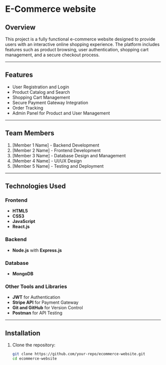# E-Commerce website

## Overview
This project is a fully functional e-commerce website designed to provide users with an interactive online shopping experience. The platform includes features such as product browsing, user authentication, shopping cart management, and a secure checkout process.

---

## Features
- User Registration and Login
- Product Catalog and Search
- Shopping Cart Management
- Secure Payment Gateway Integration
- Order Tracking
- Admin Panel for Product and User Management

---

## Team Members
1. [Member 1 Name] - Backend Development  
2. [Member 2 Name] - Frontend Development  
3. [Member 3 Name] - Database Design and Management  
4. [Member 4 Name] - UI/UX Design  
5. [Member 5 Name] - Testing and Deployment  

---

## Technologies Used
### Frontend
- **HTML5**
- **CSS3**
- **JavaScript**
- **React.js**

### Backend
- **Node.js** with **Express.js**

### Database
- **MongoDB**

### Other Tools and Libraries
- **JWT** for Authentication
- **Stripe API** for Payment Gateway
- **Git and GitHub** for Version Control
- **Postman** for API Testing

---

## Installation
1. Clone the repository:  
   ```bash
   git clone https://github.com/your-repo/ecommerce-website.git
   cd ecommerce-website

